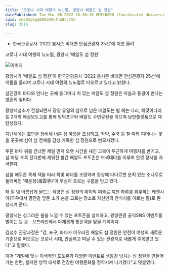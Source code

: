 ```yaml
---
title: "코로나 시대 여행의 뉴노멀, 광양시 배알도 섬 정원"
datePublished: Tue Mar 08 2022 16:36:18 GMT+0000 (Coordinated Universal Time)
cuid: cm702ybqq000z09l4ha8cc7mn
slug: 3516

---
```



- 한국관광공사 '2022 봄시즌 비대면 안심관광지 25선'에 이름 올려

코로나 시대 여행의 뉴노멀, 광양시 '배알도 섬 정원'

![이미지](https://cdn.hashnode.com/res/hashnode/image/upload/v1739254045614/3fcc6681-9b2d-40c4-8a47-9ae22b95b2b7.jpeg)

광양시가 '배알도 섬 정원'이 한국관광공사 '2022 봄시즌 비대면 안심관광지 25선'에 이름을 올리며 코로나 시대 여행의 뉴노멀로 떠오르고 있다고 밝혔다.

섬진강이 바다와 만나는 곳에 동그마니 떠 있는 배알도 섬 정원은 마음과 풍경이 만나는 영혼의 쉼터다.

광양제철소가 건설되면서 광양 유일의 섬으로 남은 배알도는 별 헤는 다리, 해맞이다리 등 2개의 해상보도교를 통해 망덕포구와 배알도 수변공원을 이으며 낭만플랫폼으로 재탄생했다.

지난해에는 호안을 정비해 너른 섬 마당을 조성하고, 작약, 수국 등 철 따라 피어나는 꽃을 곳곳에 심어 섬 전체를 감성 가득한 섬 정원으로 변모시켰다.

푸른 바다 위를 건너면 제일 먼저 오랜 시간을 새긴 고목이 푸근하게 여행자를 반기고, 섬 마당 초록 잔디밭에 세워진 빨간 배알도 포토존은 보색대비를 이루며 한껏 정서를 자극한다.

섬을 에두른 목재 덱을 따라 쪽빛 바다를 조망하며 정상에 다다르면 운치 있는 소나무로 둘러싸인 '해운정(海雲亭)'이 무심히 흐르는 구름을 담고 있다.

해 질 녘 아름답게 물드는 석양은 섬 정원의 마지막 퍼즐로 지친 하루를 위무하는 케렌시아(투우에서 결전을 앞둔 소가 숨을 고르는 장소로 자신만의 안식처를 이르는 말)로 완성시켜 준다.

광양시는 싱그러운 봄을 느낄 수 있는 포토존을 설치하고, 광양관광 공식SNS 이벤트를 벌이는 등 온ㆍ오프라인에서 다채롭게 방문객을 맞을 계획이다.

김성수 관광과장은 "강, 포구, 바다가 어우러진 배알도 섬 정원은 안전이 여행의 새로운 기준으로 떠오르는 코로나 시대, 안심하고 떠날 수 있는 관광지로 새롭게 주목받고 있다"고 말했다.

이어 "계절에 맞는 이색적인 포토존과 다양한 이벤트로 생동감 넘치는 섬 정원을 만들어가는 한편, 철저한 방역 태세로 건강한 여행문화를 정착시켜 나가겠다"고 덧붙였다.
